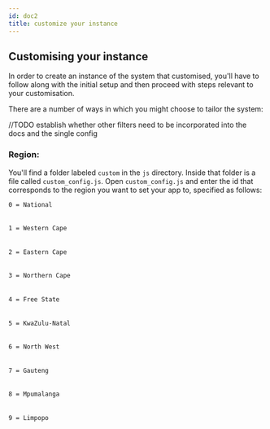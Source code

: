 ```yaml
---
id: doc2
title: customize your instance
---
```


## Customising your instance

In order to create an instance of the system that customised, you'll have to follow along with the initial setup and then proceed with steps relevant to your customisation. 

There are a number of ways in which you might choose to tailor the system: 

//TODO establish whether other filters need to be incorporated into the docs and the single config

### Region: 

You'll find a folder labeled `custom` in the `js` directory. Inside that folder is a file called `custom_config.js`. Open `custom_config.js` and enter the id that corresponds to the region you want to set your app to, specified as follows: 


`0 = National`
######
`1 = Western Cape`
######
`2 = Eastern Cape`
######

`3 = Northern Cape`
######
`4 = Free State`
######
`5 = KwaZulu-Natal`
######
`6 = North West`
######
`7 = Gauteng`
######
`8 = Mpumalanga`
######
`9 = Limpopo`
